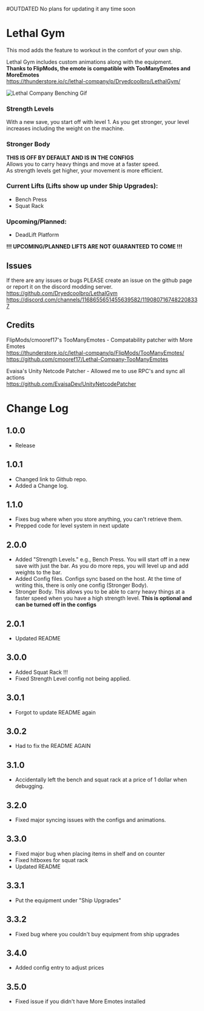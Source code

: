 #OUTDATED
No plans for updating it any time soon

# Lethal Gym
This mod adds the feature to workout in the comfort of your own ship.

Lethal Gym includes custom animations along with the equipment.  
**Thanks to FlipMods, the emote is compatible with TooManyEmotes and MoreEmotes**  
https://thunderstore.io/c/lethal-company/p/Dryedcoolbro/LethalGym/

![Lethal Company Benching Gif](https://imgur.com/6SGjN07.gif)

### Strength Levels
With a new save, you start off with level 1. As you get stronger, your level increases including the weight on the machine.

### Stronger Body
**THIS IS OFF BY DEFAULT AND IS IN THE CONFIGS**  
Allows you to carry heavy things and move at a faster speed.  
As strength levels get higher, your movement is more efficient.

### Current Lifts (Lifts show up under Ship Upgrades):
- Bench Press
- Squat Rack

### Upcoming/Planned:
- DeadLift Platform

**!!! UPCOMING/PLANNED LIFTS ARE NOT GUARANTEED TO COME !!!** 

## Issues
If there are any issues or bugs PLEASE create an issue on the github page or report it on the discord modding server.  
https://github.com/Dryedcoolbro/LethalGym  
https://discord.com/channels/1168655651455639582/1190807167482208337

## Credits
FlipMods/cmooref17's TooManyEmotes - Compatability patcher with More Emotes  
https://thunderstore.io/c/lethal-company/p/FlipMods/TooManyEmotes/  
https://github.com/cmooref17/Lethal-Company-TooManyEmotes

Evaisa's Unity Netcode Patcher - Allowed me to use RPC's and sync all actions  
https://github.com/EvaisaDev/UnityNetcodePatcher

# Change Log

## 1.0.0
- Release

## 1.0.1
- Changed link to Github repo.
- Added a Change log.

## 1.1.0
- Fixes bug where when you store anything, you can't retrieve them.
- Prepped code for level system in next update

## 2.0.0
- Added "Strength Levels." e.g., Bench Press. You will start off in a new save with just the bar. As you do more reps, you will level up and add weights to the bar.
- Added Config files. Configs sync based on the host. At the time of writing this, there is only one config (Stronger Body).
- Stronger Body. This allows you to be able to carry heavy things at a faster speed when you have a high strength level. **This is optional and can be turned off in the configs**

## 2.0.1
- Updated README

## 3.0.0
- Added Squat Rack !!!
- Fixed Strength Level config not being applied.

## 3.0.1
- Forgot to update README again

## 3.0.2
- Had to fix the README AGAIN

## 3.1.0
- Accidentally left the bench and squat rack at a price of 1 dollar when debugging.

## 3.2.0
- Fixed major syncing issues with the configs and animations.

## 3.3.0
- Fixed major bug when placing items in shelf and on counter
- Fixed hitboxes for squat rack
- Updated README

## 3.3.1
- Put the equipment under "Ship Upgrades"

## 3.3.2
- Fixed bug where you couldn't buy equipment from ship upgrades

## 3.4.0
- Added config entry to adjust prices

## 3.5.0
- Fixed issue if you didn't have More Emotes installed